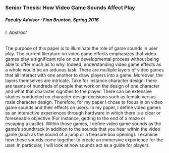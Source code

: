 ### Senior Thesis: How Video Game Sounds Affect Play
##### Faculty Advisor : Finn Brunton, Spring 2016


###### I. Abstract

The purpose of this paper is to illuminate the role of game sounds in user play. The current literature on video game effects emphasizes that video games play a significant role on our developmental process without being able to offer much as to why. Indeed, understanding video game effects as a whole would be an arduous task. There are multiple layers of video games that all interact with one another to draw players into a game. Moreover, the layers themselves are intricate. Take for instance character design: there are teams of hundreds of people that work on the design of one character and what that character signifies to the player. There can be extensive studies conducted on character design decisions such as female versus male character design. Therefore, for my paper I chose to focus in on video game sounds and their effects on users. In my paper, I define video games as an interactive experiences through hardware in which there is a clear or foreseeable objective (For instance, getting to the end of a maze or escaping a castle). Within those games, I define video game sounds as the game’s soundtrack in addition to the sounds that you hear within the video game (such as the sound of a jump or a treasure box opening). I examine how these sounds come together to create an immersive experience for the user. In particular, I will look at how sounds act as a guide for players.


